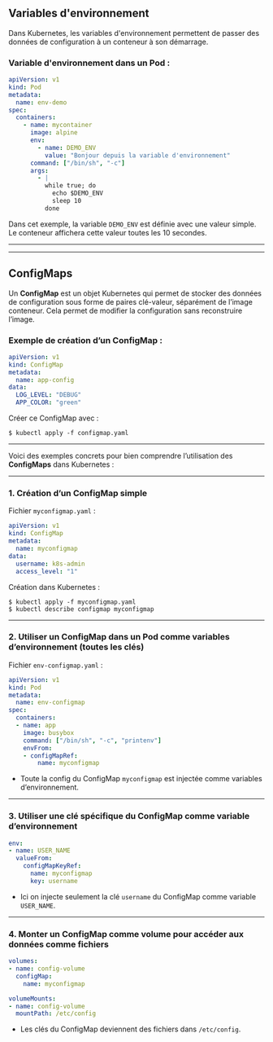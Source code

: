## Variables d'environnement

Dans Kubernetes, les variables d'environnement permettent de passer des données de configuration à un conteneur à son démarrage.

### Variable d'environnement dans un Pod :

```yaml
apiVersion: v1
kind: Pod
metadata:
  name: env-demo
spec:
  containers:
    - name: mycontainer
      image: alpine
      env:
        - name: DEMO_ENV
          value: "Bonjour depuis la variable d'environnement"
      command: ["/bin/sh", "-c"]
      args:
        - |
          while true; do
            echo $DEMO_ENV
            sleep 10
          done
```

Dans cet exemple, la variable `DEMO_ENV` est définie avec une valeur simple. Le conteneur affichera cette valeur toutes les 10 secondes.

***
***

## ConfigMaps

Un **ConfigMap** est un objet Kubernetes qui permet de stocker des données de configuration sous forme de paires clé-valeur, séparément de l’image conteneur. Cela permet de modifier la configuration sans reconstruire l’image.

### Exemple de création d’un ConfigMap :

```yaml
apiVersion: v1
kind: ConfigMap
metadata:
  name: app-config
data:
  LOG_LEVEL: "DEBUG"
  APP_COLOR: "green"
```

Créer ce ConfigMap avec :

```
$ kubectl apply -f configmap.yaml
```

***
Voici des exemples concrets pour bien comprendre l’utilisation des **ConfigMaps** dans Kubernetes :

***

### 1. Création d’un ConfigMap simple

Fichier `myconfigmap.yaml` :

```yaml
apiVersion: v1
kind: ConfigMap
metadata:
  name: myconfigmap
data:
  username: k8s-admin
  access_level: "1"
```

Création dans Kubernetes :

```
$ kubectl apply -f myconfigmap.yaml
$ kubectl describe configmap myconfigmap
```

***

### 2. Utiliser un ConfigMap dans un Pod comme variables d’environnement (toutes les clés)

Fichier `env-configmap.yaml` :

```yaml
apiVersion: v1
kind: Pod
metadata:
  name: env-configmap
spec:
  containers:
  - name: app
    image: busybox
    command: ["/bin/sh", "-c", "printenv"]
    envFrom:
    - configMapRef:
        name: myconfigmap
```

- Toute la config du ConfigMap `myconfigmap` est injectée comme variables d’environnement.

***

### 3. Utiliser une clé spécifique du ConfigMap comme variable d’environnement

```yaml
env:
- name: USER_NAME
  valueFrom:
    configMapKeyRef:
      name: myconfigmap
      key: username
```

- Ici on injecte seulement la clé `username` du ConfigMap comme variable `USER_NAME`.

***

### 4. Monter un ConfigMap comme volume pour accéder aux données comme fichiers

```yaml
volumes:
- name: config-volume
  configMap:
    name: myconfigmap

volumeMounts:
- name: config-volume
  mountPath: /etc/config
```

- Les clés du ConfigMap deviennent des fichiers dans `/etc/config`.

